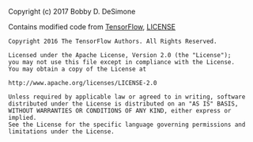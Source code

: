 
Copyright (c) 2017 Bobby D. DeSimone

Contains modified code from 
[TensorFlow](https://www.tensorflow.org/), [LICENSE](https://github.com/tensorflow/tensorflow/blob/master/LICENSE)
```
Copyright 2016 The TensorFlow Authors. All Rights Reserved.

Licensed under the Apache License, Version 2.0 (the "License");
you may not use this file except in compliance with the License.
You may obtain a copy of the License at

http://www.apache.org/licenses/LICENSE-2.0

Unless required by applicable law or agreed to in writing, software
distributed under the License is distributed on an "AS IS" BASIS,
WITHOUT WARRANTIES OR CONDITIONS OF ANY KIND, either express or implied.
See the License for the specific language governing permissions and
limitations under the License.
```